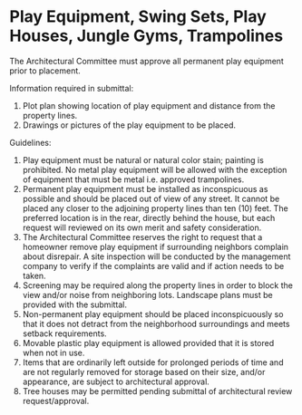 # Play Equipment, Swing Sets, Play Houses, Jungle Gyms, Trampolines

The Architectural Committee must approve all permanent play equipment prior to placement.

Information required in submittal:
1. Plot plan showing location of play equipment and distance from the property lines.
1. Drawings or pictures of the play equipment to be placed.

Guidelines:
1. Play equipment must be natural or natural color stain; painting is prohibited. No metal play equipment will be allowed with the exception of equipment that must be metal i.e. approved trampolines.
1. Permanent play equipment must be installed as inconspicuous as possible and should be placed out of view of any street. It cannot be placed any closer to the adjoining property lines than ten (10) feet. The preferred location is in the rear, directly behind the house, but each request will reviewed on its own merit and safety consideration.
1. The Architectural Committee reserves the right to request that a homeowner remove play equipment if surrounding neighbors complain about disrepair. A site inspection will be conducted by the management company to verify if the complaints are valid and if action needs to be taken.
1. Screening may be required along the property lines in order to block the view and/or noise from neighboring lots. Landscape plans must be provided with the submittal.
1. Non-permanent play equipment should be placed inconspicuously so that it does not detract from the neighborhood surroundings and meets setback requirements.
1. Movable plastic play equipment is allowed provided that it is stored when not in use.
1. Items that are ordinarily left outside for prolonged periods of time and are not regularly removed for storage based on their size, and/or appearance, are subject to architectural approval.
1. Tree houses may be permitted pending submittal of architectural review request/approval.
